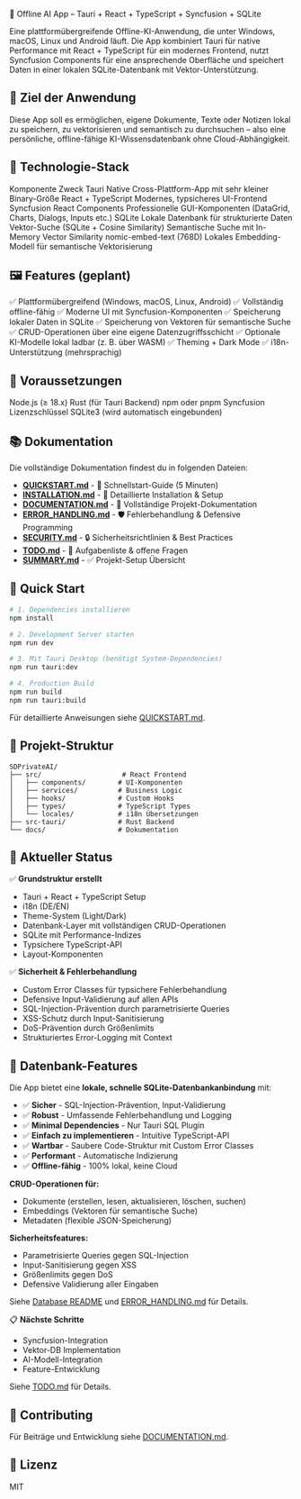 🧠 Offline AI App – Tauri + React + TypeScript + Syncfusion + SQLite

Eine plattformübergreifende Offline-KI-Anwendung, die unter Windows, macOS, Linux und Android läuft.
Die App kombiniert Tauri für native Performance mit React + TypeScript für ein modernes Frontend,
nutzt Syncfusion Components für eine ansprechende Oberfläche und speichert Daten in einer lokalen SQLite-Datenbank mit Vektor-Unterstützung.

## 🚀 Ziel der Anwendung

Diese App soll es ermöglichen, eigene Dokumente, Texte oder Notizen lokal zu speichern, zu vektorisieren und semantisch zu durchsuchen –
also eine persönliche, offline-fähige KI-Wissensdatenbank ohne Cloud-Abhängigkeit.

## 🧩 Technologie-Stack
Komponente	Zweck
Tauri	Native Cross-Plattform-App mit sehr kleiner Binary-Größe
React + TypeScript	Modernes, typsicheres UI-Frontend
Syncfusion React Components	Professionelle GUI-Komponenten (DataGrid, Charts, Dialogs, Inputs etc.)
SQLite	Lokale Datenbank für strukturierte Daten
Vektor-Suche (SQLite + Cosine Similarity)	Semantische Suche mit In-Memory Vector Similarity
nomic-embed-text (768D)	Lokales Embedding-Modell für semantische Vektorisierung

## 🖼️ Features (geplant)

✅ Plattformübergreifend (Windows, macOS, Linux, Android)
✅ Vollständig offline-fähig
✅ Moderne UI mit Syncfusion-Komponenten
✅ Speicherung lokaler Daten in SQLite
✅ Speicherung von Vektoren für semantische Suche
✅ CRUD-Operationen über eine eigene Datenzugriffsschicht
✅ Optionale KI-Modelle lokal ladbar (z. B. über WASM)
✅ Theming + Dark Mode
✅ i18n-Unterstützung (mehrsprachig)

## 🧰 Voraussetzungen

Node.js (≥ 18.x)
Rust (für Tauri Backend)
npm oder pnpm
Syncfusion Lizenzschlüssel
SQLite3 (wird automatisch eingebunden)

## 📚 Dokumentation

Die vollständige Dokumentation findest du in folgenden Dateien:

- **[QUICKSTART.md](./QUICKSTART.md)** - 🚀 Schnellstart-Guide (5 Minuten)
- **[INSTALLATION.md](./INSTALLATION.md)** - 🔧 Detaillierte Installation & Setup
- **[DOCUMENTATION.md](./DOCUMENTATION.md)** - 📖 Vollständige Projekt-Dokumentation
- **[ERROR_HANDLING.md](./ERROR_HANDLING.md)** - 🛡️ Fehlerbehandlung & Defensive Programming
- **[SECURITY.md](./SECURITY.md)** - 🔒 Sicherheitsrichtlinien & Best Practices
- **[TODO.md](./TODO.md)** - 📝 Aufgabenliste & offene Fragen
- **[SUMMARY.md](./SUMMARY.md)** - ✅ Projekt-Setup Übersicht

## 🏃 Quick Start

```bash
# 1. Dependencies installieren
npm install

# 2. Development Server starten
npm run dev

# 3. Mit Tauri Desktop (benötigt System-Dependencies)
npm run tauri:dev

# 4. Production Build
npm run build
npm run tauri:build
```

Für detaillierte Anweisungen siehe [QUICKSTART.md](./QUICKSTART.md).

## 📁 Projekt-Struktur

```
SDPrivateAI/
├── src/                    # React Frontend
│   ├── components/        # UI-Komponenten
│   ├── services/          # Business Logic
│   ├── hooks/             # Custom Hooks
│   ├── types/             # TypeScript Types
│   └── locales/           # i18n Übersetzungen
├── src-tauri/             # Rust Backend
└── docs/                  # Dokumentation
```

## 🎯 Aktueller Status

✅ **Grundstruktur erstellt**
- Tauri + React + TypeScript Setup
- i18n (DE/EN)
- Theme-System (Light/Dark)
- Datenbank-Layer mit vollständigen CRUD-Operationen
- SQLite mit Performance-Indizes
- Typsichere TypeScript-API
- Layout-Komponenten

✅ **Sicherheit & Fehlerbehandlung**
- Custom Error Classes für typsichere Fehlerbehandlung
- Defensive Input-Validierung auf allen APIs
- SQL-Injection-Prävention durch parametrisierte Queries
- XSS-Schutz durch Input-Sanitisierung
- DoS-Prävention durch Größenlimits
- Strukturiertes Error-Logging mit Context

## 💾 Datenbank-Features

Die App bietet eine **lokale, schnelle SQLite-Datenbankanbindung** mit:

- ✅ **Sicher** - SQL-Injection-Prävention, Input-Validierung
- ✅ **Robust** - Umfassende Fehlerbehandlung und Logging
- ✅ **Minimal Dependencies** - Nur Tauri SQL Plugin
- ✅ **Einfach zu implementieren** - Intuitive TypeScript-API
- ✅ **Wartbar** - Saubere Code-Struktur mit Custom Error Classes
- ✅ **Performant** - Automatische Indizierung
- ✅ **Offline-fähig** - 100% lokal, keine Cloud

**CRUD-Operationen für:**
- Dokumente (erstellen, lesen, aktualisieren, löschen, suchen)
- Embeddings (Vektoren für semantische Suche)
- Metadaten (flexible JSON-Speicherung)

**Sicherheitsfeatures:**
- Parametrisierte Queries gegen SQL-Injection
- Input-Sanitisierung gegen XSS
- Größenlimits gegen DoS
- Defensive Validierung aller Eingaben

Siehe [Database README](./src/services/database/README.md) und [ERROR_HANDLING.md](./ERROR_HANDLING.md) für Details.

📋 **Nächste Schritte**
- Syncfusion-Integration
- Vektor-DB Implementation
- AI-Modell-Integration
- Feature-Entwicklung

Siehe [TODO.md](./TODO.md) für Details.

## 🤝 Contributing

Für Beiträge und Entwicklung siehe [DOCUMENTATION.md](./DOCUMENTATION.md).

## 📄 Lizenz

MIT
